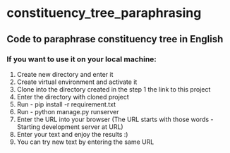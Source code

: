 # constituency_tree_paraphrasing
## Code to paraphrase constituency tree in English

### If you want to use it on your local machine:
  1. Create new directory and enter it
  2. Create virtual environment and activate it
  3. Clone into the directory created in the step 1 the link to this project
  4. Enter the directory with cloned project
  5. Run - pip install -r requirement.txt
  6. Run - python manage.py runserver
  7. Enter the URL into your browser (The URL starts with those words - Starting development server at URL)
  8. Enter your text and enjoy the results :)
  9. You can try new text by entering the same URL
